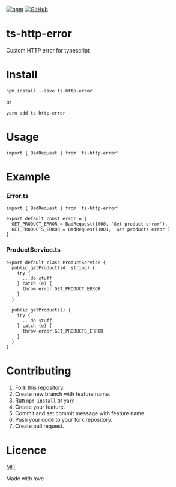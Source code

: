 [![npm](https://img.shields.io/npm/v/ts-http-error.svg)](https://www.npmjs.com/package/ts-http-error)
[![GitHub](https://img.shields.io/github/license/mashape/apistatus.svg)](LICENSE)

# ts-http-error
Custom HTTP error for typescript

# Install
```
npm install --save ts-http-error
```
or
```
yarn add ts-http-error
```

# Usage
```
import { BadRequest } from 'ts-http-error'
```

# Example
### Error.ts
```
import { BadRequest } from 'ts-http-error'

export default const error = {
  GET_PRODUCT_ERROR = BadRequest(1000, 'Get product error'),
  GET_PRODUCTS_ERROR = BadRequest(1001, 'Get products error')
}
```

### ProductService.ts
```
export default class ProductService {
  public getProduct(id: string) {
    try {
      ...do stuff
    } catch (e) {
      throw error.GET_PRODUCT_ERROR
    }
  }

  public getProducts() {
    try {
      ...do stuff
    } catch (e) {
      throw error.GET_PRODUCTS_ERROR
    }
  }
}
```

# Contributing
1. Fork this repository.
2. Create new branch with feature name.
3. Run `npm install` or `yarn`
3. Create your feature.
4. Commit and set commit message with feature name.
5. Push your code to your fork repository.
6. Create pull request.

# Licence
[MIT](LICENCE)

Made with love